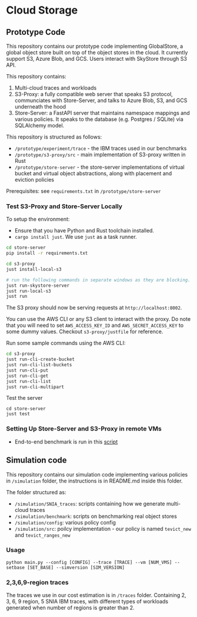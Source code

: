 # Cloud Storage 

## Prototype Code 
This repository contains our prototype code implementing GlobalStore, a global object store built on top of the object stores in the cloud. It currently support S3, Azure Blob, and GCS. Users interact with SkyStore through S3 API.

This repository contains:
1. Multi-cloud traces and workloads  
2. S3-Proxy: a fully compatible web server that speaks S3 protocol, communciates with Store-Server, and talks to Azure Blob, S3, and GCS underneath the hood
3. Store-Server: a FastAPI server that maintains namespace mappings and various policies. It speaks to the database (e.g. Postgres / SQLite) via SQLAlchemy model.

This repository is structured as follows:
* `/prototype/experiment/trace` - the IBM traces used in our benchmarks 
* `/prototype/s3-proxy/src` - main implementation of S3-proxy written in Rust
* `/prototype/store-server` - the store-server implementations of virtual bucket and virtual object abstractions, along with placement and eviction policies

Prerequisites: see `requirements.txt` in `/prototype/store-server`

### Test S3-Proxy and Store-Server Locally 

To setup the environment:

- Ensure that you have Python and Rust toolchain installed.
- `cargo install just`. We use `just` as a task runner.

```bash
cd store-server
pip install -r requirements.txt
```

```bash
cd s3-proxy
just install-local-s3

# run the following commands in separate windows as they are blocking.
just run-skystore-server
just run-local-s3
just run
```

The S3 proxy should now be serving requests at `http://localhost:8002`.

You can use the AWS CLI or any S3 client to interact with the proxy. Do note that you will need to set `AWS_ACCESS_KEY_ID` and `AWS_SECRET_ACCESS_KEY` to some dummy values. Checkout `s3-proxy/justfile` for reference.

Run some sample commands using the AWS CLI:

```bash
cd s3-proxy
just run-cli-create-bucket
just run-cli-list-buckets 
just run-cli-put
just run-cli-get
just run-cli-list
just run-cli-multipart
```

Test the server
```
cd store-server
just test
```

### Setting Up Store-Server and S3-Proxy in remote VMs 
* End-to-end benchmark is run in this [script](https://github.com/lynnliu030/storage/blob/main/prototype/run_client.py)

## Simulation code 
This repository contains our simulation code implementing various policies in `/simulation` folder, the instructions is in README.md inside this folder.

The folder structured as:
* `/simulation/SNIA_traces`: scripts containing how we generate multi-cloud traces
* `/simulation/benchmark`: scripts on benchmarking real object stores
* `/simulation/config`: various policy config
* `/simulation/src`: poilcy implementation - our policy is named `tevict_new` and `tevict_ranges_new` 

### Usage 
```
python main.py --config [CONFIG] --trace [TRACE] --vm [NUM_VMS] --setbase [SET_BASE] --simversion [SIM_VERSION]
```
### 2,3,6,9-region traces
The traces we use in our cost estimation is in `/traces` folder. Containing 2, 3, 6, 9 region, 5 SNIA IBM traces, with different types of workloads generated when number of regions is greater than 2. 
